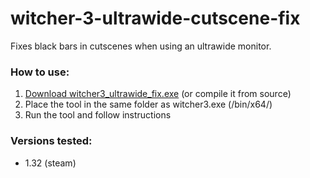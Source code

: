 # witcher-3-ultrawide-cutscene-fix
Fixes black bars in cutscenes when using an ultrawide monitor.

### How to use:
1. [Download witcher3_ultrawide_fix.exe](https://github.com/piittis/witcher-3-ultrawide-cutscene-fix/raw/master/witcher3_ultrawide_fix.exe) (or compile it from source)
2. Place the tool in the same folder as witcher3.exe (/bin/x64/)
3. Run the tool and follow instructions

### Versions tested:
* 1.32 (steam)
